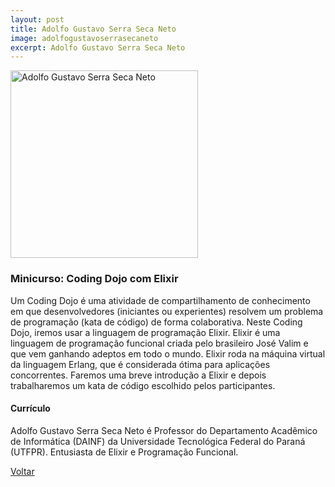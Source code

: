```yaml
---
layout: post
title: Adolfo Gustavo Serra Seca Neto
image: adolfogustavoserrasecaneto
excerpt: Adolfo Gustavo Serra Seca Neto
---
```

<p><img src="{{ site.baseurl }}/convidados/{{ page.image }}.jpg" alt="Adolfo Gustavo Serra Seca Neto" height="300" width="300"/></p>

### Minicurso: Coding Dojo com Elixir

Um Coding Dojo é uma atividade de compartilhamento de conhecimento em que desenvolvedores (iniciantes ou experientes) resolvem um problema de programação (kata de código) de forma colaborativa. Neste Coding Dojo, iremos usar a linguagem de programação Elixir. Elixir é uma linguagem de programação funcional criada pelo brasileiro José Valim e que vem ganhando adeptos em todo o mundo. Elixir roda na máquina virtual da linguagem Erlang, que é considerada ótima para aplicações concorrentes. Faremos uma breve introdução a Elixir e depois trabalharemos um kata de código escolhido pelos participantes.

#### Currículo

Adolfo Gustavo Serra Seca Neto é Professor do Departamento Acadêmico de Informática (DAINF) da Universidade Tecnológica Federal do Paraná (UTFPR).
Entusiasta de Elixir e Programação Funcional.

<a href="{{ site.baseurl }}/index.html">Voltar</a>
